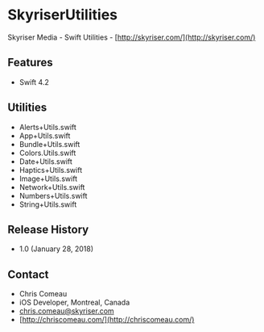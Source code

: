 # SkyriserUtilities

Skyriser Media - Swift Utilities - [http://skyriser.com/](http://skyriser.com/)

## Features

* Swift 4.2

## Utilities

- Alerts+Utils.swift
- App+Utils.swift
- Bundle+Utils.swift
- Colors.Utils.swift
- Date+Utils.swift
- Haptics+Utils.swift
- Image+Utils.swift
- Network+Utils.swift
- Numbers+Utils.swift
- String+Utils.swift


## Release History

* 1.0 (January 28, 2018)


## Contact

* Chris Comeau
* iOS Developer, Montreal, Canada
* chris.comeau@skyriser.com
* [http://chriscomeau.com/](http://chriscomeau.com/)

